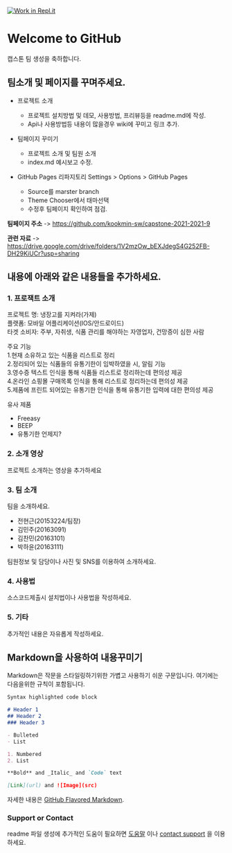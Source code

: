[![Work in Repl.it](https://classroom.github.com/assets/work-in-replit-14baed9a392b3a25080506f3b7b6d57f295ec2978f6f33ec97e36a161684cbe9.svg)](https://classroom.github.com/online_ide?assignment_repo_id=351593&assignment_repo_type=GroupAssignmentRepo)
# Welcome to GitHub

캡스톤 팀 생성을 축하합니다.

## 팀소개 및 페이지를 꾸며주세요.

- 프로젝트 소개
  - 프로젝트 설치방법 및 데모, 사용방법, 프리뷰등을 readme.md에 작성.
  - Api나 사용방법등 내용이 많을경우 wiki에 꾸미고 링크 추가.

- 팀페이지 꾸미기
  - 프로젝트 소개 및 팀원 소개
  - index.md 예시보고 수정.

- GitHub Pages 리파지토리 Settings > Options > GitHub Pages 
  - Source를 marster branch
  - Theme Chooser에서 태마선택
  - 수정후 팀페이지 확인하여 점검.

**팀페이지 주소** -> https://github.com/kookmin-sw/capstone-2021-2021-9

**관련 자료** -> https://drive.google.com/drive/folders/1V2mzOw_bEXJdegS4G252FB-DH29KiUCr?usp=sharing

## 내용에 아래와 같은 내용들을 추가하세요.

### 1. 프로잭트 소개

프로젝트 명: 냉장고를 지켜라(가제)  
플랫폼: 모바일 어플리케이션(IOS/안드로이드)  
타겟 소비자: 주부, 자취생, 식품 관리를 해야하는 자영업자, 건망증이 심한 사람  

주요 기능  
  1.현재 소유하고 있는 식품을 리스트로 정리  
  2.정리되어 있는 식품들의 유통기한이 임박하였을 시, 알림 기능  
  3.영수증 텍스트 인식을 통해 식품들 리스트로 정리하는데 편의성 제공  
  4.온라인 쇼핑몰 구매목록 인식을 통해 리스트로 정리하는데 편의성 제공  
  5.제품에 프린트 되어있는 유통기한 인식을 통해 유통기한 입력에 대한 편의성 제공    
  
유사 제품
- Freeasy  
- BEEP  
- 유통기한 언제지?  


### 2. 소개 영상

프로젝트 소개하는 영상을 추가하세요

### 3. 팀 소개

팀을 소개하세요.

+ 전현근(20153224/팀장)  
+ 김민주(20163091)  
+ 김찬민(20163101)  
+ 박하윤(20163111)  

팀원정보 및 담당이나 사진 및 SNS를 이용하여 소개하세요.

### 4. 사용법

소스코드제출시 설치법이나 사용법을 작성하세요.

### 5. 기타

추가적인 내용은 자유롭게 작성하세요.


## Markdown을 사용하여 내용꾸미기

Markdown은 작문을 스타일링하기위한 가볍고 사용하기 쉬운 구문입니다. 여기에는 다음을위한 규칙이 포함됩니다.

```markdown
Syntax highlighted code block

# Header 1
## Header 2
### Header 3

- Bulleted
- List

1. Numbered
2. List

**Bold** and _Italic_ and `Code` text

[Link](url) and ![Image](src)
```

자세한 내용은 [GitHub Flavored Markdown](https://guides.github.com/features/mastering-markdown/).

### Support or Contact

readme 파일 생성에 추가적인 도움이 필요하면 [도움말](https://help.github.com/articles/about-readmes/) 이나 [contact support](https://github.com/contact) 을 이용하세요.
